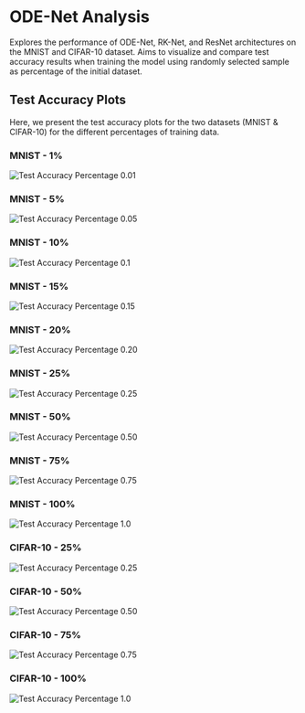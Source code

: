 # ODE-Net Analysis

Explores the performance of ODE-Net, RK-Net, 
and ResNet architectures on the MNIST and CIFAR-10 dataset. 
Aims to visualize and compare test accuracy 
results when training the model using randomly selected
sample as percentage of the initial dataset.

## Test Accuracy Plots

Here, we present the test accuracy plots for the two datasets 
(MNIST & CIFAR-10) for the different percentages of training data.

### MNIST - 1%

![Test Accuracy Percentage 0.01](experiments_data/plots/mnist_plot_percentage_0.01.png)

### MNIST - 5%

![Test Accuracy Percentage 0.05](experiments_data/plots/mnist_plot_percentage_0.05.png)

### MNIST - 10%

![Test Accuracy Percentage 0.1](experiments_data/plots/mnist_plot_percentage_0.1.png)

### MNIST - 15%

![Test Accuracy Percentage 0.15](experiments_data/plots/mnist_plot_percentage_0.15.png)

### MNIST - 20%

![Test Accuracy Percentage 0.20](experiments_data/plots/mnist_plot_percentage_0.2.png)

### MNIST - 25%

![Test Accuracy Percentage 0.25](experiments_data/plots/mnist_plot_percentage_0.25.png)

### MNIST - 50%

![Test Accuracy Percentage 0.50](experiments_data/plots/mnist_plot_percentage_0.5.png)

### MNIST - 75%

![Test Accuracy Percentage 0.75](experiments_data/plots/mnist_plot_percentage_0.75.png)

### MNIST - 100%

![Test Accuracy Percentage 1.0](experiments_data/plots/mnist_plot_percentage_1.0.png)

### CIFAR-10 - 25%

![Test Accuracy Percentage 0.25](experiments_data/plots/cifar10_plot_percentage_0.25.png)

### CIFAR-10 - 50%

![Test Accuracy Percentage 0.50](experiments_data/plots/cifar10_plot_percentage_0.5.png)

### CIFAR-10 - 75%

![Test Accuracy Percentage 0.75](experiments_data/plots/cifar10_plot_percentage_0.75.png)

### CIFAR-10 - 100%

![Test Accuracy Percentage 1.0](experiments_data/plots/cifar10_plot_percentage_1.0.png)


